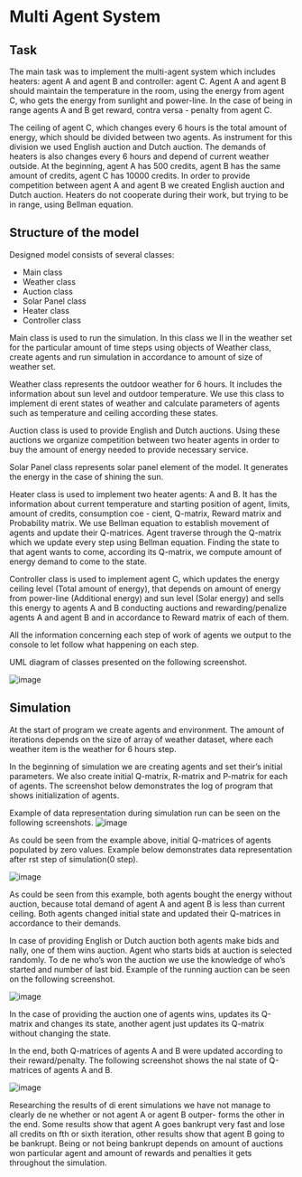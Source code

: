 # Multi Agent System

## Task
The main task was to implement the multi-agent system which includes heaters: agent A and agent B and controller: agent C. Agent A and agent B should maintain the temperature in the room, using the energy from agent C, who gets the energy from sunlight and power-line. In the case of being in range agents A and B get reward, contra versa - penalty from agent C.

The ceiling of agent C, which changes every 6 hours is the total amount of energy, which should be divided between two agents. As instrument for this division we used English auction and Dutch auction. The demands of heaters is also changes every 6 hours and depend of current weather outside. At the beginning, agent A has 500 credits, agent B has the same amount of credits, agent C has 10000 credits. In order to provide competition between agent A and agent B we created English auction and Dutch auction. Heaters do not cooperate during their work, but trying to be in range, using Bellman equation.

## Structure of the model
Designed model consists of several classes:

* Main class
* Weather class
* Auction class
* Solar Panel class
* Heater class
* Controller class

Main class is used to run the simulation. In this class we  ll in the weather set for the particular amount of time steps using objects of Weather class, create agents and run simulation in accordance to amount of size of weather set.

Weather class represents the outdoor weather for 6 hours. It includes the information about sun level and outdoor temperature. We use this class to implement di erent states of weather and calculate parameters of agents such as temperature and ceiling according these states.

Auction class is used to provide English and Dutch auctions. Using these auctions we organize competition between two heater agents in order to buy the amount of energy needed to provide necessary service.

Solar Panel class represents solar panel element of the model. It generates the energy in the case of shining the sun.

Heater class is used to implement two heater agents: A and B. It has the information about current temperature and starting position of agent, limits, amount of credits, consumption coe - cient, Q-matrix, Reward matrix and Probability matrix. We use Bellman equation to establish movement of agents and update their Q-matrices. Agent traverse through the Q-matrix which we update every step using Bellman equation. Finding the state to that agent wants to come, according its Q-matrix, we compute amount of energy demand to come to the state.

Controller class is used to implement agent C, which updates the energy ceiling level (Total amount of energy), that depends on amount of energy from power-line (Additional energy) and sun level (Solar energy) and sells this energy to agents A and B conducting auctions and rewarding/penalize agents A and agent B and in accordance to Reward matrix of each of them.

All the information concerning each step of work of agents we output to the console to let follow what happening on each step.

UML diagram of classes presented on the following screenshot.


![image](https://user-images.githubusercontent.com/12521579/34738835-9e282394-f57a-11e7-9201-1c82a087bfcc.jpg)

## Simulation
At the start of program we create agents and environment. The amount of iterations depends on the size of array of weather dataset, where each weather item is the weather for 6 hours step.

In the beginning of simulation we are creating agents and set their’s initial parameters. We also create initial Q-matrix, R-matrix and P-matrix for each of agents. The screenshot below demonstrates the log of program that shows initialization of agents.

Example of data representation during simulation run can be seen on the following screenshots.
![image](https://user-images.githubusercontent.com/12521579/34739251-fe1d0264-f57b-11e7-9705-5728654120bc.png)

As could be seen from the example above, initial Q-matrices of agents populated by zero values.
Example below demonstrates data representation after  rst step of simulation(0 step).

![image](https://user-images.githubusercontent.com/12521579/34739011-38ecad82-f57b-11e7-8b64-1e929c832ab4.png)

As could be seen from this example, both agents bought the energy without auction, because total demand of agent A and agent B is less than current ceiling. Both agents changed initial state and updated their Q-matrices in accordance to their demands.

In case of providing English or Dutch auction both agents make bids and  nally, one of them wins auction. Agent who starts bids at auction is selected randomly. To de ne who’s won the auction we use the knowledge of who’s started and number of last bid. Example of the running auction can be seen on the following screenshot.

![image](https://user-images.githubusercontent.com/12521579/34739847-e0540b7c-f57d-11e7-9a57-6e6e2443b17a.png)

In the case of providing the auction one of agents wins, updates its Q-matrix and changes its state, another agent just updates its Q-matrix without changing the state.

In the end, both Q-matrices of agents A and B were updated according to their reward/penalty. The following screenshot shows the  nal state of Q-matrices of agents A and B.

![image](https://user-images.githubusercontent.com/12521579/34739655-3d8b1ac0-f57d-11e7-9f8a-bba8f702bcce.png)

Researching the results of di erent simulations we have not manage to clearly de ne whether or not agent A or agent B outper- forms the other in the end. Some results show that agent A goes bankrupt very fast and lose all credits on  fth or sixth iteration, other results show that agent B going to be bankrupt. Being or not being bankrupt depends on amount of auctions won particular agent and amount of rewards and penalties it gets throughout the simulation.


